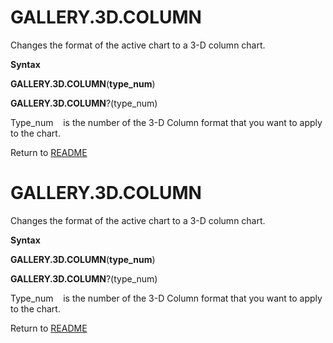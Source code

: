 # GALLERY.3D.COLUMN

Changes the format of the active chart to a 3-D column chart.

**Syntax**

**GALLERY.3D.COLUMN**(**type\_num**)

**GALLERY.3D.COLUMN**?(type\_num)

Type\_num&nbsp;&nbsp;&nbsp;&nbsp;is the number of the 3-D Column format
that you want to apply to the chart.



Return to [README](README.md#G)

# GALLERY.3D.COLUMN

Changes the format of the active chart to a 3-D column chart.

**Syntax**

**GALLERY.3D.COLUMN**(**type\_num**)

**GALLERY.3D.COLUMN**?(type\_num)

Type\_num&nbsp;&nbsp;&nbsp;&nbsp;is the number of the 3-D Column format
that you want to apply to the chart.



Return to [README](README.md#G)

